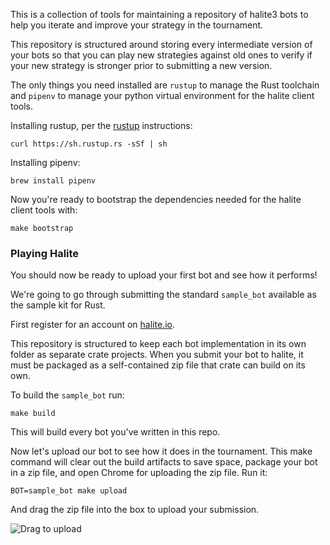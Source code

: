 This is a collection of tools for maintaining a repository of halite3 bots to
help you iterate and improve your strategy in the tournament.

This repository is structured around storing every intermediate version of your
bots so that you can play new strategies against old ones to verify if your new
strategy is stronger prior to submitting a new version.

The only things you need installed are `rustup` to manage the Rust toolchain and `pipenv` to manage your python virtual environment for the halite client tools.

Installing rustup, per the [rustup](https://rustup.rs/) instructions:

```
curl https://sh.rustup.rs -sSf | sh
```

Installing pipenv:

```
brew install pipenv
```


Now you're ready to bootstrap the dependencies needed for the halite client tools with:

```
make bootstrap
```


### Playing Halite

You should now be ready to upload your first bot and see how it performs!

We're going to go through submitting the standard `sample_bot` available as the
sample kit for Rust.

First register for an account on [halite.io](https://halite.io/).

This repository is structured to keep each bot implementation in its own folder
as separate crate projects. When you submit your bot to halite, it must be
packaged as a self-contained zip file that crate can build on its own.

To build the `sample_bot` run:

```
make build
```

This will build every bot you've written in this repo.

Now let's upload our bot to see how it does in the tournament.  This make
command will clear out the build artifacts to save space, package your bot in a
zip file, and open Chrome for uploading the zip file.  Run it:

```
BOT=sample_bot make upload
```

And drag the zip file into the box to upload your submission.

![Drag to upload](/docs/upload.drag.png)
